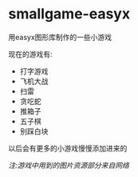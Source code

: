# smallgame-easyx
用easyx图形库制作的一些小游戏

现在的游戏有:
- 打字游戏
- 飞机大战
- 扫雷
- 贪吃蛇
- 推箱子
- 五子棋
- 别踩白块


以后会有更多的小游戏慢慢添加进来的

*注:游戏中用到的图片资源部分来自网络*

